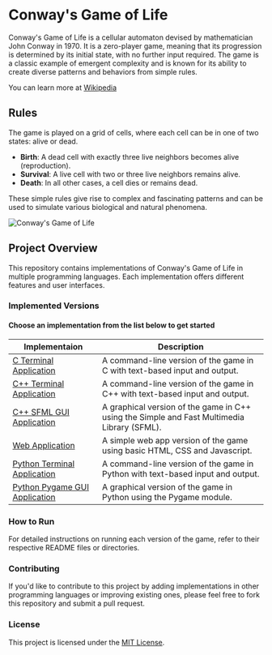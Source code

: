 # Conway's Game of Life

Conway's Game of Life is a cellular automaton devised by mathematician John Conway in 1970. It is a zero-player game, meaning that its progression is determined by its initial state, with no further input required. The game is a classic example of emergent complexity and is known for its ability to create diverse patterns and behaviors from simple rules.

You can learn more at [Wikipedia](https://en.wikipedia.org/wiki/Conway%27s_Game_of_Life)

## Rules

The game is played on a grid of cells, where each cell can be in one of two states: alive or dead.

- **Birth**: A dead cell with exactly three live neighbors becomes alive (reproduction).
- **Survival**: A live cell with two or three live neighbors remains alive.
- **Death**: In all other cases, a cell dies or remains dead.

These simple rules give rise to complex and fascinating patterns and can be used to simulate various biological and natural phenomena.

![Conway's Game of Life](https://upload.wikimedia.org/wikipedia/commons/e/e5/Gospers_glider_gun.gif)

## Project Overview

This repository contains implementations of Conway's Game of Life in multiple programming languages. Each implementation offers different features and user interfaces.

### Implemented Versions

#### Choose an implementation from the list below to get started

| Implementaion                | Description                                                                                             |
|------------------------------|---------------------------------------------------------------------------------------------------------|
|[C Terminal Application](C)| A command-line version of the game in C with text-based input and output.|
|[C++ Terminal Application](CPP_Terminal)| A command-line version of the game in C++ with text-based input and output.|
|[C++ SFML GUI Application](CPP_SFML_GUI)| A graphical version of the game in C++ using the Simple and Fast Multimedia Library (SFML).|
|[Web Application](HTML_CSS_JS)| A simple web app version of the game using basic HTML, CSS and Javascript.|
|[Python Terminal Application](Python_Terminal)| A command-line version of the game in Python with text-based input and output.|
|[Python Pygame GUI Application](Python_Pygame_GUI)| A graphical version of the game in Python using the Pygame module.|

### How to Run

For detailed instructions on running each version of the game, refer to their respective README files or directories.

### Contributing

If you'd like to contribute to this project by adding implementations in other programming languages or improving existing ones, please feel free to fork this repository and submit a pull request.

### License

This project is licensed under the [MIT License](LICENSE).